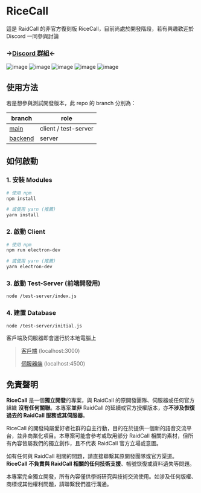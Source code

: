 # RiceCall

這是 RaidCall 的非官方復刻版 RiceCall，目前尚處於開發階段，若有興趣歡迎於 Discord 一同參與討論

### ->[Discord 群組](https://discord.gg/adCWzv6wwS)<-

![image](https://github.com/user-attachments/assets/e9676ed9-8543-455e-8dda-3c74b56f538f)
![image](https://github.com/user-attachments/assets/14aa056c-4e81-4545-a2d9-21a5aa2db2be)
![image](https://github.com/user-attachments/assets/2ffb2c7a-f76b-43b0-9608-d807563c490b)
![image](https://github.com/user-attachments/assets/05c34459-1198-46e2-8e8a-6049945c6e70)
![image](https://github.com/user-attachments/assets/c1122b06-cf8d-4213-98d5-44fdf1f77913)


## 使用方法

若是想參與測試開發版本，此 repo 的 branch 分別為：

| branch        | role                 |
| ------------- | -------------------- |
| [main](https://github.com/NerdyHomeReOpen/RiceCall) | client / test-server |
| [backend](https://github.com/NerdyHomeReOpen/RiceCall/tree/Websocket)   | server               |

## 如何啟動

### 1. 安裝 Modules

```bash
# 使用 npm
npm install

# 或使用 yarn (推薦)
yarn install
```

### 2. 啟動 Client

```bash
# 使用 npm
npm run electron-dev

# 或使用 yarn (推薦)
yarn electron-dev
```

### 3. 啟動 Test-Server (前端開發用)

```bash
node /test-server/index.js
```

### 4. 建置 Database

```bash
node /test-server/initial.js
```

客戶端及伺服器即會運行於本地電腦上

> [客戶端](localhost:3000) (localhost:3000)
>
> [伺服器端](localhost:4500) (localhost:4500)

## 免責聲明

**RiceCall** 是一個**獨立開發**的專案，與 RaidCall 的原開發團隊、伺服器或任何官方組織 **沒有任何關聯**。本專案**並非** RaidCall 的延續或官方授權版本，亦**不涉及恢復過去的 RaidCall 服務或其伺服器**。

RiceCall 的開發純屬愛好者社群的自主行動，目的在於提供一個新的語音交流平台，並非商業化項目。本專案可能會參考或取用部分 RaidCall 相關的素材，但所有內容皆屬我們的獨立創作，且不代表 RaidCall 官方立場或意圖。

如有任何與 RaidCall 相關的問題，請直接聯繫其原開發團隊或官方渠道。**RiceCall 不負責與 RaidCall 相關的任何技術支援**、帳號恢復或資料遺失等問題。

本專案完全獨立開發，所有內容僅供學術研究與技術交流使用。如涉及任何版權、商標或其他權利問題，請聯繫我們進行溝通。

